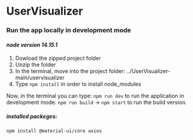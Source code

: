 # UserVisualizer

### Run the app locally in development mode
#### _node version 14.15.1_

1. Dowload the zipped project folder
2. Unzip the folder
3. In the terminal, move into the project folder: ../UserVisualizer-main/uservisualizer
4. Type `npm install` in order to install node_modules

Now, in the terminal you can type:
`npm run dev` to run the application in development mode.
`npm run build` -> `npm start` to run the build version.

##### installed packeges:
`npm install @material-ui/core axios`
